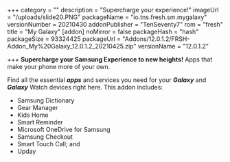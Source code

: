 +++
category = ""
description = "Supercharge your experience!"
imageUrl = "/uploads/slide20.PNG"
packageName = "io.tns.fresh.sm.mygalaxy"
versionNumber = 20210430
addonPublisher = "TenSeventy7"
rom = "fresh"
title = "My Galaxy"
[addon]
noMirror = false
packageHash = "hash"
packageSize = 93324425
packageUrl = "Addons/12.0.1.2/FRSH-Addon_My%20Galaxy_12.0.1.2_20210425.zip"
versionName = "12.0.1.2"

+++
**Supercharge your Samsung Experience to new heights!** Apps that make your phone more of your own.

Find all the essential **_apps_** and services you need for your **_Galaxy_** and **_Galaxy_** Watch devices right here. This addon includes:

* Samsung Dictionary
* Gear Manager
* Kids Home
* Smart Reminder
* Microsoft OneDrive for Samsung
* Samsung Checkout
* Smart Touch Call; and
* Upday
